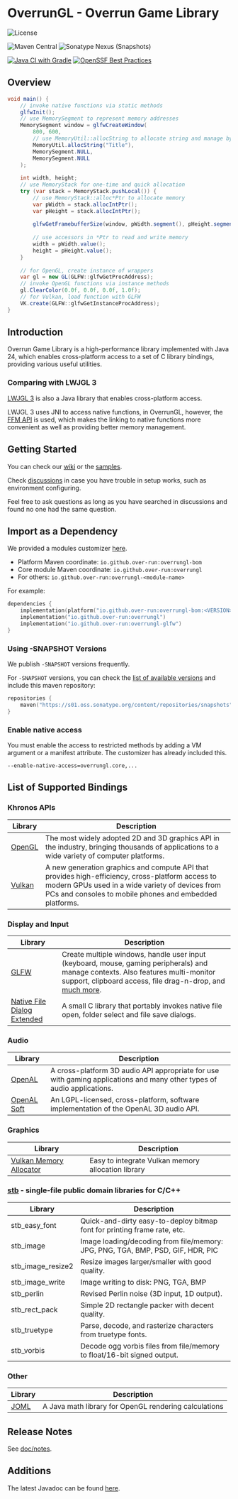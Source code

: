 # OverrunGL - Overrun Game Library

![License](https://img.shields.io/github/license/Over-Run/overrungl)

![Maven Central](https://img.shields.io/maven-central/v/io.github.over-run/overrungl)
![Sonatype Nexus (Snapshots)](https://img.shields.io/nexus/s/io.github.over-run/overrungl?server=https%3A%2F%2Fs01.oss.sonatype.org)

[![Java CI with Gradle](https://github.com/Over-Run/overrungl/actions/workflows/gradle.yml/badge.svg?event=push)](https://github.com/Over-Run/overrungl/actions/workflows/gradle.yml)
[![OpenSSF Best Practices](https://www.bestpractices.dev/projects/8279/badge)](https://www.bestpractices.dev/projects/8279)

## Overview

```java
void main() {
    // invoke native functions via static methods
    glfwInit();
    // use MemorySegment to represent memory addresses
    MemorySegment window = glfwCreateWindow(
        800, 600,
        // use MemoryUtil::allocString to allocate string and manage by GC
        MemoryUtil.allocString("Title"),
        MemorySegment.NULL,
        MemorySegment.NULL
    );
    
    int width, height;
    // use MemoryStack for one-time and quick allocation
    try (var stack = MemoryStack.pushLocal()) {
        // use MemoryStack::alloc*Ptr to allocate memory
        var pWidth = stack.allocIntPtr();
        var pHeight = stack.allocIntPtr();
        
        glfwGetFramebufferSize(window, pWidth.segment(), pHeight.segment());
        
        // use accessors in *Ptr to read and write memory
        width = pWidth.value();
        height = pHeight.value();
    }
    
    // for OpenGL, create instance of wrappers
    var gl = new GL(GLFW::glfwGetProcAddress);
    // invoke OpenGL functions via instance methods
    gl.ClearColor(0.0f, 0.0f, 0.0f, 1.0f);
    // for Vulkan, load function with GLFW
    VK.create(GLFW::glfwGetInstanceProcAddress);
}
```

## Introduction

Overrun Game Library is a high-performance library implemented with Java 24,
which enables cross-platform access to a set of C library bindings, providing various useful utilities.

### Comparing with LWJGL 3

[LWJGL 3](https://github.com/LWJGL/lwjgl3) is also a Java library that enables cross-platform access.

LWJGL 3 uses JNI to access native functions, in OverrunGL, however,
the [FFM API](https://openjdk.org/jeps/454) is used, which makes the linking to native functions more convenient
as well as providing better memory management.

## Getting Started

You can check our [wiki](https://github.com/Over-Run/overrungl/wiki) or
the [samples](modules/samples/src/test/java/overrungl/demo).

Check [discussions](https://github.com/Over-Run/overrungl/discussions) in case you have trouble in setup works, such as environment configuring.

Feel free to ask questions as long as you have searched in discussions and found no one had the same question.

## Import as a Dependency

We provided a modules customizer [here](https://over-run.github.io/overrungl-gen/).

- Platform Maven coordinate: `io.github.over-run:overrungl-bom`
- Core module Maven coordinate: `io.github.over-run:overrungl`
- For others: `io.github.over-run:overrungl-<module-name>`

For example:

```kotlin
dependencies {
    implementation(platform("io.github.over-run:overrungl-bom:<VERSION>"))
    implementation("io.github.over-run:overrungl")
    implementation("io.github.over-run:overrungl-glfw")
}
```

### Using -SNAPSHOT Versions

We publish `-SNAPSHOT` versions frequently.

For `-SNAPSHOT` versions, you can check
the [list of available versions](https://s01.oss.sonatype.org/content/repositories/snapshots/io/github/over-run/overrungl/maven-metadata.xml)
and include this maven repository:

```kotlin
repositories {
    maven("https://s01.oss.sonatype.org/content/repositories/snapshots")
}
```

### Enable native access

You must enable the access to restricted methods by adding a VM argument or a manifest attribute.
The customizer has already included this.

```
--enable-native-access=overrungl.core,...
```

## List of Supported Bindings

### Khronos APIs

| Library                                   | Description                                                                                                                                                                                                    |
|-------------------------------------------|----------------------------------------------------------------------------------------------------------------------------------------------------------------------------------------------------------------|
| [OpenGL](https://www.khronos.org/opengl/) | The most widely adopted 2D and 3D graphics API in the industry, bringing thousands of applications to a wide variety of computer platforms.                                                                    |
| [Vulkan](https://www.khronos.org/vulkan/) | A new generation graphics and compute API that provides high-efficiency, cross-platform access to modern GPUs used in a wide variety of devices from PCs and consoles to mobile phones and embedded platforms. |

### Display and Input

| Library                                                                          | Description                                                                                                                                                                                                                                |
|----------------------------------------------------------------------------------|--------------------------------------------------------------------------------------------------------------------------------------------------------------------------------------------------------------------------------------------|
| [GLFW](http://www.glfw.org/)                                                     | Create multiple windows, handle user input (keyboard, mouse, gaming peripherals) and manage contexts. Also features multi-monitor support, clipboard access, file drag-n-drop, and [much more](http://www.glfw.org/docs/latest/news.html). |
| [Native File Dialog Extended](https://github.com/btzy/nativefiledialog-extended) | A small C library that portably invokes native file open, folder select and file save dialogs.                                                                                                                                             |

### Audio

| Library                                 | Description                                                                                                            |
|-----------------------------------------|------------------------------------------------------------------------------------------------------------------------|
| [OpenAL](https://www.openal.org/)       | A cross-platform 3D audio API appropriate for use with gaming applications and many other types of audio applications. |
| [OpenAL Soft](https://openal-soft.org/) | An LGPL-licensed, cross-platform, software implementation of the OpenAL 3D audio API.                                  |

### Graphics

| Library                                                                                      | Description                                        |
|----------------------------------------------------------------------------------------------|----------------------------------------------------|
| [Vulkan Memory Allocator](https://github.com/GPUOpen-LibrariesAndSDKs/VulkanMemoryAllocator) | Easy to integrate Vulkan memory allocation library |


### [stb](https://github.com/nothings/stb) - single-file public domain libraries for C/C++

| Library           | Description                                                                     |
|-------------------|---------------------------------------------------------------------------------|
| stb_easy_font     | Quick-and-dirty easy-to-deploy bitmap font for printing frame rate, etc.        |
| stb_image         | Image loading/decoding from file/memory: JPG, PNG, TGA, BMP, PSD, GIF, HDR, PIC |
| stb_image_resize2 | Resize images larger/smaller with good quality.                                 |
| stb_image_write   | Image writing to disk: PNG, TGA, BMP                                            |
| stb_perlin        | Revised Perlin noise (3D input, 1D output).                                     |
| stb_rect_pack     | Simple 2D rectangle packer with decent quality.                                 |
| stb_truetype      | Parse, decode, and rasterize characters from truetype fonts.                    |
| stb_vorbis        | Decode ogg vorbis files from file/memory to float/16-bit signed output.         |

### Other

| Library                                 | Description                                           |
|-----------------------------------------|-------------------------------------------------------|
| [JOML](https://github.com/JOML-CI/JOML) | A Java math library for OpenGL rendering calculations |

## Release Notes

See [doc/notes](doc/notes/README.md).

## Additions

The latest Javadoc can be found [here](https://over-run.github.io/overrungl/).

[//]: # (### Credits)

[//]: # ([<img src="https://resources.jetbrains.com/storage/products/company/brand/logos/jb_beam.png" alt="JetBrains Logo &#40;Main&#41; logo." width="128" height="128">]&#40;https://jb.gg/OpenSourceSupport&#41;)
